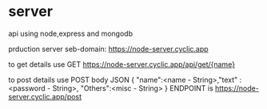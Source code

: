 # server
api using node,express and mongodb

prduction server
seb-domain: https://node-server.cyclic.app

to get details
use GET https://node-server.cyclic.app/api/get/{name}
<br>

to post details
use POST
body JSON
{ "name":<name - String>,"text" : <password - String>, "Others":<misc - String> }
ENDPOINT is https://node-server.cyclic.app/post
